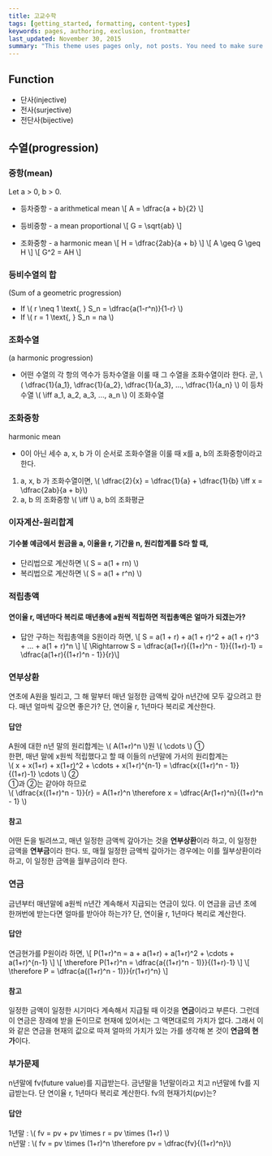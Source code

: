```yaml
---
title: 고교수학
tags: [getting_started, formatting, content-types]
keywords: pages, authoring, exclusion, frontmatter
last_updated: November 30, 2015
summary: "This theme uses pages only, not posts. You need to make sure your pages have the appropriate frontmatter. One frontmatter tag your users might find helpful is the summary tag. This functions similar in purpose to the shortdesc element in DITA."
---
```



## Function

* 단사(injective)
* 전사(surjective)
* 전단사(bijective)


## 수열(progression)

### 중항(mean)

Let a &gt; 0, b &gt; 0.

* 등차중항 - a arithmetical mean
\\[ A = \dfrac{a + b}{2} \\]

* 등비중항 - a mean proportional
\\[ G = \sqrt{ab} \\]

* 조화중항 - a harmonic mean
\\[ H = \dfrac{2ab}{a + b} \\]
\\[ A \geq G \geq H \\]
\\[ G^2 = AH \\]

### 등비수열의 합 
(Sum of a geometric progression)

* If \\( r \neq 1 \text{, } S_n = \dfrac{a(1-r^n)}{1-r} \\)
* If \\( r = 1 \text{, } S_n = na \\)


### 조화수열
(a harmonic progression)

* 어떤 수열의 각 항의 역수가 등차수열을 이룰 때 그 수열을 조화수열이라 한다. 곧,
\\( \dfrac{1}{a_1}, \dfrac{1}{a_2}, \dfrac{1}{a_3}, ..., \dfrac{1}{a_n} \\) 이 등차수열 \\( \iff a_1, a_2, a_3, ..., a_n \\) 이 조화수열


### 조화중항
harmonic mean

* 0이 아닌 세수 a, x, b 가 이 순서로 조화수열을 이룰 때 x를 a, b의 조화중항이라고 한다.

1. a, x, b 가 조화수열이면, \\( \dfrac{2}{x} = \dfrac{1}{a} + \dfrac{1}{b} \iff x = \dfrac{2ab}{a + b}\\)
1. a, b 의 조화중항 \\( \iff \\) a, b의 조화평균



### 이자계산-원리합계

#### 기수불 예금에서 원금을 a, 이율을 r, 기간을 n, 원리합계를 S라 할 때,
* 단리법으로 계산하면 \\( S = a(1 + rn) \\)
* 복리법으로 계산하면 \\( S = a(1 + r^n) \\)

### 적립총액

#### 연이율 r, 매년마다 복리로 매년총에 a원씩 적립하면 적립총액은 얼마가 되겠는가?

* 답안
구하는 적립총액을 S원이라 하면,
\\[ S = a(1 + r) + a(1 + r)^2 + a(1 + r)^3 + ... + a(1 + r)^n \\]
\\[ \Rightarrow S = \dfrac{a(1+r)\{(1+r)^n - 1\}}{(1+r)-1} = \dfrac{a(1+r)\{(1+r)^n - 1\}}{r}\\]


### 연부상환
연초에 A원을 빌리고, 그 해 말부터 매년 일정한 금액씩 갚아 n년간에 모두 갚으려고 한다. 매년 얼마씩 갚으면 좋은가? 단, 연이율 r, 1년마다 복리로 계산한다.

#### 답안
A원에 대한 n년 말의 원리합계는 \\( A(1+r)^n \\)원 \\( \cdots \\) ① <br>
한편, 매년 말에 x원씩 적립했다고 할 때 이들의 n년말에 가서의 원리합계는<br>
\\( x + x(1+r) + x(1+r)^2 + \cdots + x(1+r)^{n-1} = \dfrac{x\{(1+r)^n - 1\}}{(1+r)-1} \cdots \\) ② <br>
①과 ②는 같아야 하므로<br>
\\( \dfrac{x\{(1+r)^n - 1\}}{r} = A(1+r)^n \therefore x = \dfrac{Ar(1+r)^n}{(1+r)^n - 1} \\)

#### 참고
어떤 돈을 빌려쓰고, 매년 일정한 금액씩 갚아가는 것을 **연부상환**이라 하고, 이 일정한 금액을 **연부금**이라 한다. 또, 매월 일정한 금액씩 갚아가는 경우에는 이를 월부상환이라 하고, 이 일정한 금액을 월부금이라 한다.



### 연금
금년부터 매년말에 a원씩 n년간 계속해서 지급되는 연금이 있다. 이 연금을 금년 초에 한꺼번에 받는다면 얼마를 받아야 하는가? 단, 연이율 r, 1년마다 복리로 계산한다.

#### 답안
연금현가를 P원이라 하면,
\\[ P(1+r)^n = a + a(1+r) + a(1+r)^2 + \cdots + a(1+r)^{n-1} \\]
\\[ \therefore P(1+r)^n = \dfrac{a\{(1+r)^n - 1)\}}{(1+r)-1} \\]
\\[ \therefore P = \dfrac{a\{(1+r)^n - 1)\}}{r(1+r)^n} \\]

#### 참고
일정한 금액이 일정한 시기마다 계속해서 지급될 때 이것을 **연금**이라고 부른다. 그런데 이 연금은 장래에 받을 돈이므로 현재에 있어서는 그 액면대로의 가치가 없다. 그래서 이와 같은 연금을 현재의 값으로 따져 얼마의 가치가 있는 가를 생각해 본 것이 **연금의 현가**이다.

### 부가문제
n년말에 fv(future value)를 지급받는다. 금년말을 1년말이라고 치고 n년말에 fv를 지급받는다. 단 연이율 r, 1년마다 복리로 계산한다. fv의 현재가치(pv)는?

#### 답안
1년말 : \\( fv = pv + pv \times r = pv \times (1+r) \\)<br>
n년말 : \\( fv = pv \times (1+r)^n \therefore pv = \dfrac{fv}{(1+r)^n}\\)






